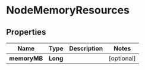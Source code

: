 

# NodeMemoryResources


## Properties

| Name | Type | Description | Notes |
|------------ | ------------- | ------------- | -------------|
|**memoryMB** | **Long** |  |  [optional] |



